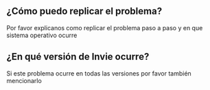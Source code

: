 ## ¿Cómo puedo replicar el problema?
Por favor explicanos como replicar el problema paso a paso y en que sistema operativo ocurre
## ¿En qué versión de Invie ocurre?
Si este problema ocurre en todas las versiones por favor también mencionarlo
